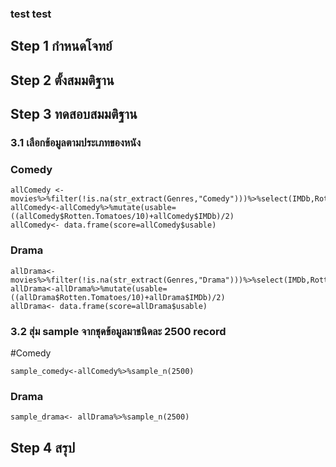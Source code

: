 ### test test
## Step 1 กำหนดโจทย์

## Step 2 ตั้งสมมติฐาน

## Step 3 ทดสอบสมมติฐาน

### 3.1 เลือกข้อมูลตามประเภทของหนัง
### Comedy
```
allComedy <-movies%>%filter(!is.na(str_extract(Genres,"Comedy")))%>%select(IMDb,Rotten.Tomatoes/10)
allComedy<-allComedy%>%mutate(usable=((allComedy$Rotten.Tomatoes/10)+allComedy$IMDb)/2)
allComedy<- data.frame(score=allComedy$usable)
```
### Drama
```
allDrama<- movies%>%filter(!is.na(str_extract(Genres,"Drama")))%>%select(IMDb,Rotten.Tomatoes/10)
allDrama<-allDrama%>%mutate(usable=((allDrama$Rotten.Tomatoes/10)+allDrama$IMDb)/2)
allDrama<- data.frame(score=allDrama$usable)
```
### 3.2 สุ่ม sample จากชุดข้อมูลมาชนิดละ 2500 record
#Comedy
```
sample_comedy<-allComedy%>%sample_n(2500)
```
### Drama
```
sample_drama<- allDrama%>%sample_n(2500)
```



## Step 4 สรุป

